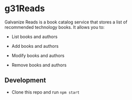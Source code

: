 # g31Reads

Galvanize Reads is a book catalog service that stores a list of recommended technology books. It allows you to:

* List books and authors

* Add books and authors

* Modify books and authors

* Remove books and authors

## Development

* Clone this repo and run `npm start`
